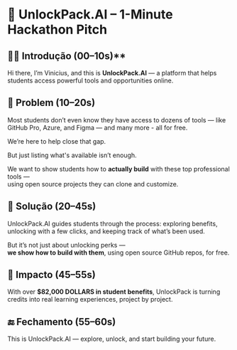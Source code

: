 # 🎥 UnlockPack.AI – 1-Minute Hackathon Pitch

## 🧑‍💻 Introdução (00–10s)**
Hi there, I’m Vinicius, and this is **UnlockPack.AI** — a platform that helps students access powerful tools and opportunities online.

## 🧩 Problem (10–20s)

Most students don’t even know they have access to dozens of tools — like GitHub Pro, Azure, and Figma — and many more - all for free.

We’re here to help close that gap.

But just listing what's available isn’t enough.

We want to show students how to **actually build** with these top professional tools —  
using open source projects they can clone and customize.

## 🚀 Solução (20–45s)
UnlockPack.AI guides students through the process: exploring benefits, unlocking with a few clicks, and keeping track of what’s been used.

But it’s not just about unlocking perks —  
**we show how to build with them**, using open source GitHub repos, for free.

## 🌱 Impacto (45–55s)
With over **$82,000 DOLLARS in student benefits**, UnlockPack is turning credits into real learning experiences, project by project.

## 🔚 Fechamento (55–60s)
This is UnlockPack.AI — explore, unlock, and start building your future.

